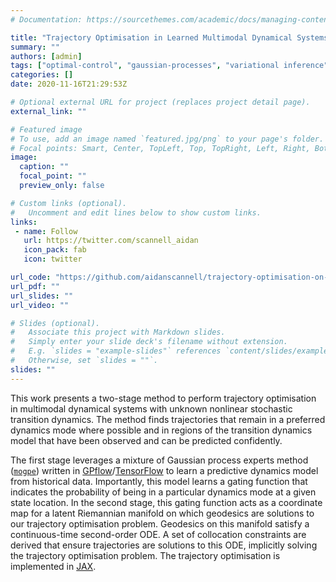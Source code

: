 ```yaml
---
# Documentation: https://sourcethemes.com/academic/docs/managing-content/

title: "Trajectory Optimisation in Learned Multimodal Dynamical Systems"
summary: ""
authors: [admin]
tags: ["optimal-control", "gaussian-processes", "variational inference", "probabilistic-modelling", "machine-learning", "python", "JAX", "robotics"]
categories: []
date: 2020-11-16T21:29:53Z

# Optional external URL for project (replaces project detail page).
external_link: ""

# Featured image
# To use, add an image named `featured.jpg/png` to your page's folder.
# Focal points: Smart, Center, TopLeft, Top, TopRight, Left, Right, BottomLeft, Bottom, BottomRight.
image:
  caption: ""
  focal_point: ""
  preview_only: false

# Custom links (optional).
#   Uncomment and edit lines below to show custom links.
links:
 - name: Follow
   url: https://twitter.com/scannell_aidan
   icon_pack: fab
   icon: twitter

url_code: "https://github.com/aidanscannell/trajectory-optimisation-on-probabilistic-manifolds-jax"
url_pdf: ""
url_slides: ""
url_video: ""

# Slides (optional).
#   Associate this project with Markdown slides.
#   Simply enter your slide deck's filename without extension.
#   E.g. `slides = "example-slides"` references `content/slides/example-slides.md`.
#   Otherwise, set `slides = ""`.
slides: ""
---
```


This work presents a two-stage method to
perform trajectory optimisation in multimodal dynamical systems with unknown nonlinear stochastic
transition dynamics.
The method finds trajectories that remain in a preferred dynamics mode
where possible and in regions of the transition dynamics model that
have been observed and can be predicted confidently.

The first stage leverages a mixture of Gaussian process experts method
([`mogpe`](https://github.com/aidanscannell/mogpe)) written
in [GPflow](https://github.com/GPflow/GPflow)/[TensorFlow](https://github.com/tensorflow/tensorflow)
to learn a predictive dynamics model from historical data.
Importantly, this model learns a gating function that indicates the probability of being in a particular
dynamics mode at a given state location.
In the second stage,
this gating function acts as a coordinate map for a latent Riemannian manifold on which
geodesics are solutions to our trajectory optimisation problem.
Geodesics on this manifold satisfy a continuous-time second-order ODE.
A set of collocation constraints are derived that ensure trajectories are solutions to this ODE,
implicitly solving the trajectory optimisation problem.
The trajectory optimisation is implemented in [JAX](https://github.com/google/jax).
